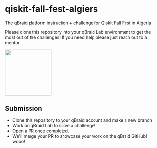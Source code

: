 # qiskit-fall-fest-algiers
The qBraid platform instruction + challenge for Qiskit Fall Fest in Algeria

Please clone this repository into your qBraid Lab environment to get the most out of the challenges! If you need help please just reach out to a mentor.

[<img src="https://qbraid-static.s3.amazonaws.com/logos/Launch_on_qBraid_white.png" width="150">](https://account.qbraid.com?gitHubUrl=https://github.com/qBraid/qiskit-fall-fest-algiers.git)

## Submission
- Clone this repository to your qBraid account and make a new branch
- Work on qBraid Lab to solve a challenge!
- Open a PR once completed.
- We'll merge your PR to showcase your work on the qBraid GitHub! wooo!
